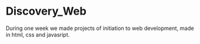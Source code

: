 # Discovery_Web
During one week we made projects of initiation to web development, made in html, css and javasript.
